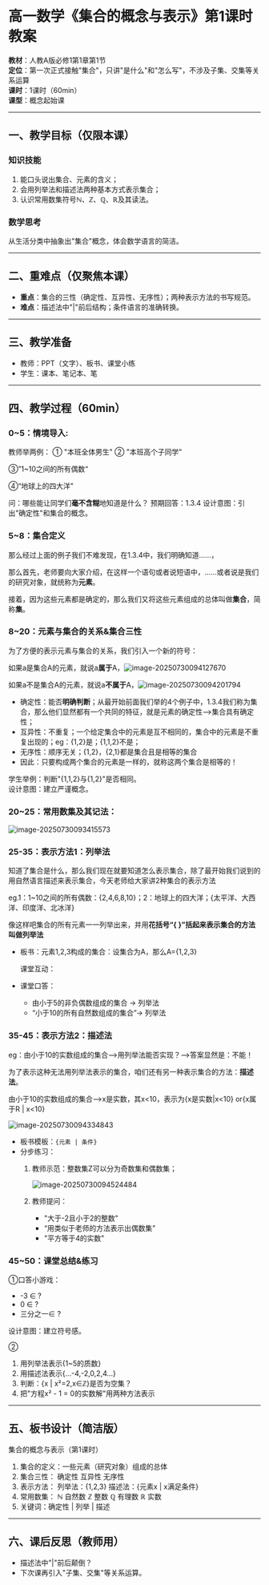 # 高一数学《集合的概念与表示》第1课时教案  

**教材**：人教A版必修1第1章第1节  
**定位**：第一次正式接触"集合"，只讲"是什么"和"怎么写"，不涉及子集、交集等关系运算  
**课时**：1课时（60min）  
**课型**：概念起始课

---

## 一、教学目标（仅限本课）

### 知识技能
1. 能口头说出集合、元素的含义；
2. 会用列举法和描述法两种基本方式表示集合；
3. 认识常用数集符号ℕ、ℤ、ℚ、ℝ及其读法。

### 数学思考
从生活分类中抽象出"集合"概念，体会数学语言的简洁。

---

## 二、重难点（仅聚焦本课）
- **重点**：集合的三性（确定性、互异性、无序性）；两种表示方法的书写规范。  
- **难点**：描述法中"|"前后结构；条件语言的准确转换。

---

## 三、教学准备
- 教师：PPT（文字）、板书、课堂小练  
- 学生：课本、笔记本、笔

---

## 四、教学过程（60min）

### 0~5：情境导入:
教师举两例：
① "本班全体男生"
② "本班高个子同学"

③”1~10之间的所有偶数“

④“地球上的四大洋”

问：哪些能让同学们**毫不含糊**地知道是什么？
预期回答：1.3.4
设计意图：引出"确定性"和集合的概念。

### 5~8：集合定义

那么经过上面的例子我们不难发现，在1.3.4中，我们明确知道......，

那么首先，老师要向大家介绍，在这样一个语句或者说短语中，......或者说是我们的研究对象，就统称为**元素**。

接着，因为这些元素都是确定的，那么我们又将这些元素组成的总体叫做**集合**，简称**集**。

### 8~20：元素与集合的关系&集合三性

为了方便的表示元素与集合的关系，我们引入一个新的符号：

如果a是集合A的元素，就说a**属于**A，![image-20250730094127670](C:\Users\24540\AppData\Roaming\Typora\typora-user-images\image-20250730094127670.png)

如果a不是集合A的元素，就说a**不属于**A，![image-20250730094201794](C:\Users\24540\AppData\Roaming\Typora\typora-user-images\image-20250730094201794.png)

- 确定性：能否**明确判断**；从最开始前面我们举的4个例子中，1.3.4我们称为集合，那么他们显然都有一个共同的特征，就是元素的确定性-->集合具有确定性；
- 互异性：不重复；一个给定集合中的元素是互不相同的，集合中的元素是不重复出现的；eg：{1,2}是；{1,1,2}不是；
- 无序性：顺序无关；{1,2}，{2,1}都是集合且是相等的集合
- 因此：只要构成两个集合的元素是一样的，就称这两个集合是相等的！

学生举例：判断"{1,1,2}与{1,2}"是否相同。  
设计意图：建立严谨概念。

### 20~25：常用数集及其记法：

![image-20250730093415573](C:\Users\24540\AppData\Roaming\Typora\typora-user-images\image-20250730093415573.png)

### 25-35：表示方法1：列举法

知道了集合是什么，那么我们现在就要知道怎么表示集合，除了最开始我们说到的用自然语言描述来表示集合，今天老师给大家讲2种集合的表示方法

eg.1：1~10之间的所有偶数：{2,4,6,8,10}；2：地球上的四大洋；{太平洋、大西洋、印度洋、北冰洋}

像这样吧集合的所有元素一一列举出来，并用**花括号“{ }”**括起来表示集合的方法叫做**列举法**

- 板书：元素1,2,3构成的集合：设集合为A，那么A={1,2,3}

  课堂互动：

- 课堂口答：
  - 由小于5的非负偶数组成的集合 → 列举法
  - “小于10的所有自然数组成的集合”→ 列举法



### 35-45：表示方法2：描述法

eg：由小于10的实数组成的集合-->用列举法能否实现？-->答案显然是：不能！

为了表示这种无法用列举法表示的集合，咱们还有另一种表示集合的方法：**描述法**。

由小于10的实数组成的集合-->x是实数，其x<10，表示为{x是实数|x<10} or{x属于R | x<10}

![image-20250730094334843](C:\Users\24540\AppData\Roaming\Typora\typora-user-images\image-20250730094334843.png)

- 板书模板：`{元素 | 条件}`
- 分步练习：
  1. 教师示范：整数集Z可以分为奇数集和偶数集；
  
     ![image-20250730094524484](C:\Users\24540\AppData\Roaming\Typora\typora-user-images\image-20250730094524484.png)
  
  2. 教师提问：
  
     - "大于-2且小于2的整数"
     - “用类似于老师的方法表示出偶数集”
     - "平方等于4的实数"

### 45~50：课堂总结&练习


①口答小游戏：

- -3 ∈ ?
- 0 ∈ ?
- 三分之一∈ ?

设计意图：建立符号感。

②

1. 用列举法表示{1~5的质数}
2. 用描述法表示{…-4,-2,0,2,4…}
3. 判断：{x | x²=2,x∈ℤ}是否为空集？
4. 把"方程x² - 1 = 0的实数解"用两种方法表示





---

## 五、板书设计（简洁版）

集合的概念与表示（第1课时）

1. 集合的定义：一些元素（研究对象）组成的总体
2. 集合三性： 确定性  互异性  无序性
3. 表示方法： 列举法：{1,2,3} 描述法：{元素x | x满足条件}
4. 常用数集： ℕ 自然数 ℤ 整数 ℚ 有理数 ℝ 实数
5. 关键词：确定性 | 列举 | 描述

---

## 六、课后反思（教师用）
- 描述法中"|"前后颠倒？  
- 下次课再引入"子集、交集"等关系运算。
  